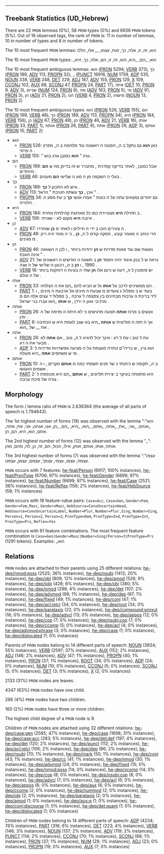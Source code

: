 

--------------------------------------------------------------------------------

## Treebank Statistics (UD_Hebrew)

There are 22 `PRON` lemmas (0%), 58 `PRON` types (0%) and 6936 `PRON` tokens (5%).
Out of 16 observed tags, the rank of `PRON` is: 11 in number of lemmas, 10 in number of types and 8 in number of tokens.

The 10 most frequent `PRON` lemmas: הוא, זה, זו, אלה, כך, זאת, עצמו, _, אלו, הללו

The 10 most frequent `PRON` types:  _הוא, _הם, _היא, הוא, זה, זו, הם, אלה, כך, היא

The 10 most frequent ambiguous lemmas: הוא ([PRON]() 5294, [VERB]() 373), כך ([PRON]() 189, [ADV]() 113, [PROPN]() 32), _ ([PUNCT]() 16916, [NUM]() 1759, [ADP]() 535, [NOUN]() 338, [VERB]() 248, [DET]() 229, [ADJ]() 187, [ADV]() 155, [PRON]() 129, [X]() 109, [CCONJ]() 102, [AUX]() 88, [SCONJ]() 47, [PROPN]() 24, [PART]() 17), איזה ([DET]() 10, [PRON]() 9, [ADV]() 3), שניים ([NUM]() 124, [PRON]() 8), מה ([ADV]() 163, [PRON]() 5), מי ([ADV]() 91, [PRON]() 3), הן ([ADV]() 21, [PRON]() 2), הנו ([VERB]() 4, [PRON]() 2), מישהו ([NOUN]() 13, [PRON]() 2)

The 10 most frequent ambiguous types:  הוא ([PRON]() 526, [VERB]() 155), הם ([PRON]() 199, [VERB]() 46), כך ([PRON]() 189, [ADV]() 113, [PROPN]() 34), היא ([PRON]() 184, [VERB]() 156), כן ([ADV]() 67, [PRON]() 48), הן ([PRON]() 46, [ADV]() 21, [VERB]() 16), אותו ([PRON]() 33, [PART]() 1), אותה ([PRON]() 26, [PART]() 6), אתה ([PRON]() 26, [ADP]() 3), אותם ([PRON]() 10, [PART]() 2)


* הוא
  * [PRON]() 526: כאן <b>הוא</b> גם נתקל ב ה_ הפגנה ה ראשונה נגד מלחמה ב ה_ מפרץ ה פרסי .
  * [VERB]() 155: " גורג " <b>הוא</b> כמובן גורג בוש .
* הם
  * [PRON]() 199: אבל כמובן , לאחר בדיקה קפדנית , מתברר ש זה בדיוק מה ש <b>הם</b> מיוחדים .
  * [VERB]() 46: בעלי ה השקפה מן ה סוג ה שלישי <b>הם</b> מעטים .
* כך
  * [PRON]() 189: איש לא התכוון ל <b>כך</b> .
  * [ADV]() 113: אכן , <b>כך</b> עשתה חטיבת " הראל " .
  * [PROPN]() 34: גם יהודים נמצאים עתה על ה כוונת " אמרו אנשי <b>כך</b> ב עת מסע ה הלווייה .
* היא
  * [PRON]() 184: ב תחילה <b>היא</b> מצטיירת כמו כל מארגנת קהילתית אחרת .
  * [VERB]() 156: איובה <b>היא</b> מקום לא - שגרתי .
* כן
  * [ADV]() 67: ה צעירים הוכו ב ידי ה חיילים ו לאחר מ <b>כן</b> שוחררו .
  * [PRON]() 48: הרי כותב ה מאמר קובע , פסקה קודם ל ה_ <b>כן</b> , כי ה מנזר היה ריק מ מגינים .
* הן
  * [PRON]() 46: נעשות שם עוד מאות סדרות ש <b>הן</b> ירודות ביותר , ו לכן ה השוואה אינה הוגנת " .
  * [ADV]() 21: נראה ש ל בנק איגוד יהיה הפסד <b>הן</b> ב תשעה ה חודשים ה ראשונים של 1990 , ו <b>הן</b> ב ה_ רבעון ה שלישי של ה שנה .
  * [VERB]() 16: יש סימוכין ל ה_ דעה ש כיום אלו <b>הן</b> שתי ה בעיות ה דוחקות ביותר של ה עולם .
* אותו
  * [PRON]() 33: הם ממשיכים לרכב על <b>אותו</b> גל ש הביא להם _הם את ה הצלחה .
  * [PART]() 1: בעוד ש ב מסלול ג צועדים מ שבעת ה מינים אל ארבעת ה מינים , ו ליד בריכת ה ערבות מבחינים בין צפצפה ל ערבה , ב מסלול ד עצים אלה הם מ מרכיבי גאון ה ירדן , ש <b>אותו</b> _הוא עברו בני ישראל .
* אותה
  * [PRON]() 26: אנשים ב מרכז <b>אותה</b> תנועה מדגישים כי לא היתה זו מזימה של ה ימין .
  * [PART]() 6: אך ה תזה ה פוליטית ש <b>אותה</b> _היא בא שגב לאמת היא ש הכתיבה את __ _של_ _הוא .
* אתה
  * [PRON]() 26: עת ל טוב ו עת ל רע : אינך יכול להגיע ל ה_ טוב , אם <b>אתה</b> לא מבער את ה רע .
  * [ADP]() 3: הוא ציין , ש בריה"ם נותרה מעצמת על ה מציעה אפשרויות אדירות ל מי ש משתפים <b>אתה</b> _היא פעולה .
* אותם
  * [PRON]() 10: ב ה_ תקופה ש כיהנתי כ שר פנים חשפתי כמה מ <b>אותם</b> מקרים , ו ה אשמים הוענשו .
  * [PART]() 2: היא מתמחה בעיקר ב יצירת תליונים , ש <b>אותם</b> _הם היא מכופפת ל צורה של סיכת עניבה .

## Morphology

The form / lemma ratio of `PRON` is 2.636364 (the average of all parts of speech is 1.794643).

The 1st highest number of forms (19) was observed with the lemma “הוא”: _אנחנו, _אני, _את, _אתה, _אתם, _הוא, _היא, _הם, _הן, אנו, אנחנו, אני, את, אתה, אתם, הוא, היא, הם, הן.

The 2nd highest number of forms (12) was observed with the lemma “_”: אותה, אותו, אותם, אותן, אילו, הכול, הם, זה, כן, לה, מהם, מהן.

The 3rd highest number of forms (7) was observed with the lemma “עצמו”: עצמה, עצמו, עצמי, עצמך, עצמם, עצמן, עצמנו.

`PRON` occurs with 7 features: [he-feat/Person]() (6917; 100% instances), [he-feat/PronType]() (6706; 97% instances), [he-feat/Gender]() (6699; 97% instances), [he-feat/Number]() (6699; 97% instances), [he-feat/Case]() (2521; 36% instances), [he-feat/Reflex]() (156; 2% instances), [he-feat/HebSource]() (59; 1% instances)

`PRON` occurs with 18 feature-value pairs: `Case=Acc`, `Case=Gen`, `Gender=Fem`, `Gender=Fem,Masc`, `Gender=Masc`, `HebSource=ConvUncertainHead`, `HebSource=ConvUncertainLabel`, `Number=Plur`, `Number=Plur,Sing`, `Number=Sing`, `Person=1`, `Person=2`, `Person=3`, `PronType=Dem`, `PronType=Ind`, `PronType=Int`, `PronType=Prs`, `Reflex=Yes`

`PRON` occurs with 61 feature combinations.
The most frequent feature combination is `Case=Gen|Gender=Masc|Number=Sing|Person=3|PronType=Prs` (1291 tokens).
Examples: _הוא


## Relations

`PRON` nodes are attached to their parents using 25 different relations: [he-dep/nmod:poss]() (2525; 36% instances), [he-dep/nsubj]() (1412; 20% instances), [he-dep/obl]() (809; 12% instances), [he-dep/amod]() (526; 8% instances), [he-dep/iobj]() (428; 6% instances), [he-dep/obj]() (380; 5% instances), [he-dep/nmod]() (298; 4% instances), [he-dep/det]() (107; 2% instances), [he-dep/advmod]() (99; 1% instances), [he-dep/dep]() (97; 1% instances), [he-dep/fixed]() (49; 1% instances), [he-dep/conj]() (47; 1% instances), [he-dep/acl:relcl]() (34; 0% instances), [he-dep/root]() (34; 0% instances), [he-dep/parataxis]() (22; 0% instances), [he-dep/compound:smixut]() (16; 0% instances), [he-dep/advcl]() (13; 0% instances), [he-dep/appos]() (12; 0% instances), [he-dep/cop]() (7; 0% instances), [he-dep/nsubj:cop]() (7; 0% instances), [he-dep/ccomp]() (5; 0% instances), [he-dep/acl]() (4; 0% instances), [he-dep/advmod:phrase]() (3; 0% instances), [he-dep/case]() (1; 0% instances), [he-dep/dislocated]() (1; 0% instances)

Parents of `PRON` nodes belong to 14 different parts of speech: [NOUN]() (3834; 55% instances), [VERB]() (2597; 37% instances), [AUX]() (152; 2% instances), [ADJ]() (146; 2% instances), [ADV]() (47; 1% instances), [PROPN]() (40; 1% instances), [PRON]() (37; 1% instances), [ROOT]() (34; 0% instances), [ADP]() (24; 0% instances), [NUM]() (10; 0% instances), [CCONJ]() (5; 0% instances), [SCONJ]() (5; 0% instances), [DET]() (3; 0% instances), [X]() (2; 0% instances)

2133 (31%) `PRON` nodes are leaves.

4347 (63%) `PRON` nodes have one child.

296 (4%) `PRON` nodes have two children.

160 (2%) `PRON` nodes have three or more children.

The highest child degree of a `PRON` node is 9.

Children of `PRON` nodes are attached using 32 different relations: [he-dep/case:gen]() (2585; 47% instances), [he-dep/case]() (1698; 31% instances), [he-dep/case:acc]() (283; 5% instances), [he-dep/det:def]() (197; 4% instances), [he-dep/det]() (120; 2% instances), [he-dep/punct]() (112; 2% instances), [he-dep/acl:relcl]() (106; 2% instances), [he-dep/dep]() (86; 2% instances), [he-dep/nsubj]() (70; 1% instances), [he-dep/mark]() (50; 1% instances), [he-dep/conj]() (43; 1% instances), [he-dep/cc]() (41; 1% instances), [he-dep/nmod]() (30; 1% instances), [he-dep/advmod]() (24; 0% instances), [he-dep/fixed]() (15; 0% instances), [he-dep/nmod:poss]() (14; 0% instances), [he-dep/xcomp]() (14; 0% instances), [he-dep/cop]() (8; 0% instances), [he-dep/nsubj:cop]() (8; 0% instances), [he-dep/advcl]() (7; 0% instances), [he-dep/acl]() (6; 0% instances), [he-dep/appos]() (6; 0% instances), [he-dep/aux]() (6; 0% instances), [he-dep/ccomp]() (2; 0% instances), [he-dep/nummod]() (2; 0% instances), [he-dep/obj]() (2; 0% instances), [he-dep/parataxis]() (2; 0% instances), [he-dep/amod]() (1; 0% instances), [he-dep/aux:q]() (1; 0% instances), [he-dep/conj:discourse]() (1; 0% instances), [he-dep/det:quant]() (1; 0% instances), [he-dep/dislocated]() (1; 0% instances)

Children of `PRON` nodes belong to 14 different parts of speech: [ADP]() (4234; 76% instances), [PART]() (316; 6% instances), [DET]() (223; 4% instances), [VERB]() (146; 3% instances), [NOUN]() (137; 2% instances), [ADV]() (119; 2% instances), [PUNCT]() (114; 2% instances), [CCONJ]() (70; 1% instances), [SCONJ]() (68; 1% instances), [PRON]() (37; 1% instances), [NUM]() (29; 1% instances), [ADJ]() (23; 0% instances), [PROPN]() (19; 0% instances), [AUX]() (7; 0% instances)

